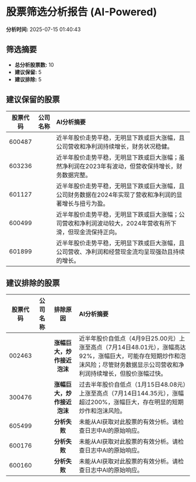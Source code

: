 # 股票筛选分析报告 (AI-Powered)

**分析时间:** 2025-07-15 01:40:43

## 筛选摘要

- **总分析股票数:** 10
- **建议保留:** 5
- **建议排除:** 5

## 建议保留的股票

| 股票代码 | 公司名称 | AI分析摘要 |
|:---:|:---:|:---|
| 600487 |  | 近半年股价走势平稳，无明显下跌或巨大涨幅，且公司营收和净利润持续增长，财务状况稳健。 |
| 603236 |  | 近半年股价走势平稳，无明显下跌或巨大涨幅；虽然净利润在2023年有波动，但营收保持增长，财务数据完整。 |
| 601127 |  | 近半年股价走势平稳，无明显下跌或巨大涨幅，且公司财务数据在2024年实现了营收和净利润的显著增长与扭亏为盈。 |
| 600499 |  | 近半年股价走势平稳，无明显下跌或巨大涨幅；公司营收和净利润波动较大，2024年营收有所下滑，但现金流保持正向。 |
| 601899 |  | 近半年股价走势平稳，无明显下跌或巨大涨幅，且公司营收、净利润和经营现金流均呈现强劲且持续的增长。 |

## 建议排除的股票

| 股票代码 | 公司名称 | 排除原因 | AI分析摘要 |
|:---:|:---:|:---:|:---|
| 002463 |  | **涨幅巨大，炒作接近泡沫** | 近半年股价自低点（4月9日25.00元）上涨至高点（7月14日48.01元），涨幅高达92%，涨幅巨大，可能存在短期炒作和泡沫风险；尽管财务数据显示公司营收和净利润持续增长，但股价涨幅过快。 |
| 300476 |  | **涨幅巨大，炒作接近泡沫** | 过去半年股价自低点（1月15日48.08元）上涨至高点（7月14日144.35元），涨幅超过200%，涨幅巨大，存在明显的短期炒作和泡沫风险。 |
| 605499 |  | **分析失败** | 未能从AI获取对此股票的有效分析。请检查日志中AI的原始响应。 |
| 600176 |  | **分析失败** | 未能从AI获取对此股票的有效分析。请检查日志中AI的原始响应。 |
| 600160 |  | **分析失败** | 未能从AI获取对此股票的有效分析。请检查日志中AI的原始响应。 |

